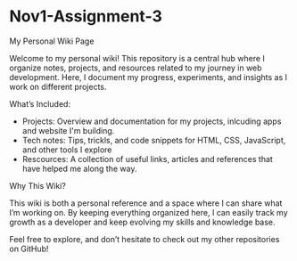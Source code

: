# Nov1-Assignment-3

My Personal Wiki Page

Welcome to my personal wiki! This repository is a central hub where I organize notes, projects, and resources related to my journey in web development. Here, I document my progress, experiments, and insights as I work on different projects.

What’s Included:

* Projects: Overview and documentation for my projects, inlcuding apps and website I'm building.
* Tech notes: Tips, trickls, and code snippets for HTML, CSS, JavaScript, and other tools I explore
* Rescources: A collection of useful links, articles and references that have helped me along the way.


Why This Wiki?

This wiki is both a personal reference and a space where I can share what I’m working on. By keeping everything organized here, I can easily track my growth as a developer and keep evolving my skills and knowledge base.

Feel free to explore, and don’t hesitate to check out my other repositories on GitHub!

